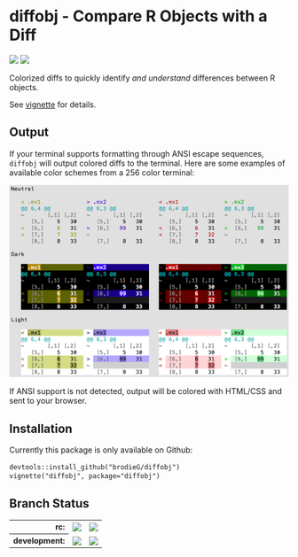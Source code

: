 # diffobj - Compare R Objects with a Diff

<a href='https://travis-ci.org/brodieG/diffobj'><img src='https://travis-ci.org/brodieG/diffobj.png?branch=master'></a>
<a href='https://codecov.io/github/brodieG/diffobj?branch=master'>
  <img src='https://codecov.io/github/brodieG/diffobj/coverage.svg?branch=master'>
</a>

Colorized diffs to quickly identify _and understand_ differences between R objects.

See [vignette](http://htmlpreview.github.io/?https://raw.githubusercontent.com/brodieG/diffobj/master/inst/doc/diffobj.html) for details.

## Output

If your terminal supports formatting through ANSI escape sequences, `diffobj` will output colored diffs to the terminal.  Here are some examples of available color schemes from a 256 color terminal:

![Color Scheme Examples](vignettes/ansi256brightness.png)

If ANSI support is not detected, output will be colored with HTML/CSS and sent to your browser.

## Installation

Currently this package is only available on Github:

```
devtools::install_github("brodieG/diffobj")
vignette("diffobj", package="diffobj")
```

## Branch Status

<table style="border: none; background-color: transparent;">
  <tr style="border: none; background-color: transparent; padding: 2px;">
  <th style="text-align: right;">rc:
  <td>
  <a href='https://travis-ci.org/brodieG/diffobj'>
    <img
      style="vertical-align: middle;"
      src='https://travis-ci.org/brodieG/diffobj.png?branch=rc'
    >
  </a>
  <td>
  <a href='https://codecov.io/github/brodieG/diffobj?branch=rc'>
    <img
      src='https://codecov.io/github/brodieG/diffobj/coverage.svg?branch=rc'
      style="vertical-align: middle;"
    >
  </a>
  <tr style="border: none; background-color: transparent; padding: 2px;">
  <th style="text-align: right;">development:
  <td>
  <a href='https://travis-ci.org/brodieG/diffobj'>
    <img
      style="vertical-align: middle;"
      src='https://travis-ci.org/brodieG/diffobj.png?branch=development'
    >
  </a>
  <td>
  <a href='https://codecov.io/github/brodieG/diffobj?branch=development'>
    <img
      src='https://codecov.io/github/brodieG/diffobj/coverage.svg?branch=development'
      style="vertical-align: middle;"
    >
  </a>
</table>

